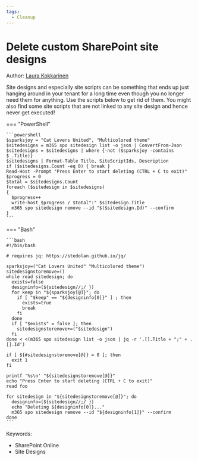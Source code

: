 ```yaml
---
tags:
  - Cleanup
---
```


# Delete custom SharePoint site designs

Author: [Laura Kokkarinen](https://laurakokkarinen.com/does-it-spark-joy-powershell-scripts-for-keeping-your-development-environment-tidy-and-spotless/#delete-all-sharepoint-site-designs-and-site-scripts)

Site designs and especially site scripts can be something that ends up just hanging around in your tenant for a long time even though you no longer need them for anything. Use the scripts below to get rid of them. You might also find some site scripts that are not linked to any site design and hence never get executed!

=== "PowerShell"

    ```powershell
    $sparksjoy = "Cat Lovers United", "Multicolored theme"
    $sitedesigns = m365 spo sitedesign list -o json | ConvertFrom-Json
    $sitedesigns = $sitedesigns | where {-not ($sparksjoy -contains $_.Title)}
    $sitedesigns | Format-Table Title, SiteScriptIds, Description
    if ($sitedesigns.Count -eq 0) { break }
    Read-Host -Prompt "Press Enter to start deleting (CTRL + C to exit)"
    $progress = 0
    $total = $sitedesigns.Count
    foreach ($sitedesign in $sitedesigns)
    {
      $progress++
      write-host $progress / $total":" $sitedesign.Title
      m365 spo sitedesign remove --id "$($sitedesign.Id)" --confirm
    }
    ```

=== "Bash"

    ```bash
    #!/bin/bash

    # requires jq: https://stedolan.github.io/jq/

    sparksjoy=("Cat Lovers United" "Multicolored theme")
    sitedesignstoremove=()
    while read sitedesign; do
      exists=false
      designinfo=(${sitedesign//;/ })
      for keep in "${sparksjoy[@]}"; do
        if [ "$keep" == "${designinfo[0]}" ] ; then
          exists=true
          break
        fi
      done
      if [ "$exists" = false ]; then
        sitedesignstoremove+=("$sitedesign")
      fi
    done < <(m365 spo sitedesign list -o json | jq -r '.[].Title + ";" + .[].Id')

    if [ ${#sitedesignstoremove[@]} = 0 ]; then
      exit 1
    fi

    printf '%s\n' "${sitedesignstoremove[@]}"
    echo "Press Enter to start deleting (CTRL + C to exit)"
    read foo

    for sitedesign in "${sitedesignstoremove[@]}"; do
      designinfo=(${sitedesign//;/ })
      echo "Deleting ${designinfo[0]}..."
      m365 spo sitedesign remove --id "${designinfo[1]}" --confirm
    done
    ```

Keywords:

- SharePoint Online
- Site Designs
